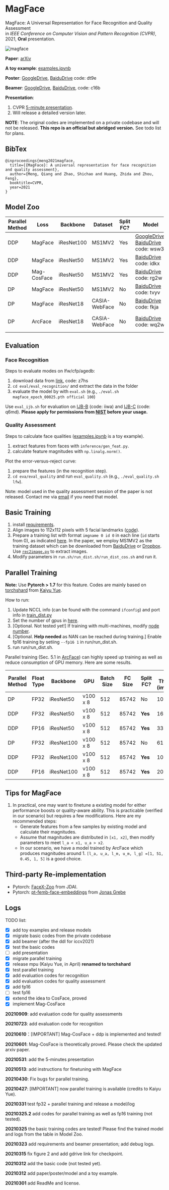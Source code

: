 # MagFace
MagFace: A Universal Representation for Face Recognition and Quality Assessment  
in *IEEE Conference on Computer Vision and Pattern Recognition (CVPR)*, 2021, **Oral** presentation.

![magface](raw/magface.png)

**Paper**: [arXiv](https://arxiv.org/abs/2103.06627)

**A toy example**: [examples.ipynb](inference/examples.ipynb)

**Poster**: [GoogleDrive](https://drive.google.com/file/d/1S0hoQNDJC_H8b8ryuYyF7xjVLMorlBu1/view?usp=sharing), [BaiduDrive](https://pan.baidu.com/s/1Ji1fRtwfTzwm9egWGtarWQ) code: dt9e

**Beamer**: [GoogleDrive](https://drive.google.com/file/d/1MPj_ghD7c1igA_fe20ooMbOcD-OsK0jC/view?usp=sharing), [BaiduDrive](https://pan.baidu.com/s/1wt9eqCbn6forcoAz1ZVrAw), code: c16b

**Presentation**: 
  1. CVPR [5-minute presentation](https://www.bilibili.com/video/BV1Jq4y1j7ZH).
  2. Will release a detailed version later.

**NOTE**: The original codes are implemented on a private codebase and will not be released. 
**This repo is an official but abridged version.** See todo list for plans.

## BibTex

```
@inproceedings{meng2021magface,
  title={{MagFace}: A universal representation for face recognition and quality assessment},
  author={Meng, Qiang and Zhao, Shichao and Huang, Zhida and Zhou, Feng},
  booktitle=CVPR,
  year=2021
}
```

## Model Zoo

| Parallel Method | Loss | Backbone | Dataset | Split FC? | Model | Log File |
| --- | --- | --- | --- | --- | --- | --- |
| DDP | MagFace | iResNet100 | MS1MV2 | Yes | [GoogleDrive](https://drive.google.com/file/d/1Bd87admxOZvbIOAyTkGEntsEz3fyMt7H/view?usp=sharing), [BaiduDrive](https://pan.baidu.com/s/15iKz3wv6UhKmPGR6ltK4AA) code: wsw3 | **Trained by original codes** |
| DDP | MagFace | iResNet50 | MS1MV2 | Yes | [BaiduDrive](https://pan.baidu.com/s/19FjwUyuPCTzLhGm3fvyPlw) code: idkx| [BaiduDrive](https://pan.baidu.com/s/1MGAmhtOangqr8nHxIFmNvg), code: 66j1 |
| DDP | Mag-CosFace | iResNet50 | MS1MV2 | Yes | [BaiduDrive](https://pan.baidu.com/s/1wZOanpWKealVd-4cMAu_tQ) code: rg2w| [BaiduDrive](https://pan.baidu.com/s/10EQjRydQLJMAU98q7lH10w), code: ejec |
| DP | MagFace | iResNet50 | MS1MV2 | No | [BaiduDrive](https://pan.baidu.com/s/1atuZZDkcCX3Bl14J8Ss_YQ) code: tvyv | [BaiduDrive](https://pan.baidu.com/s/1T6_TkEh9v9Vtf4Sw-chT2w), code: hpbt |
| DP | MagFace | iResNet18 | CASIA-WebFace | No | [BaiduDrive](https://pan.baidu.com/s/1N478xTfSow342WsP9LTRXA) code: fkja | [BaiduDrive](https://pan.baidu.com/s/1JETcNuPYXfDlQuqq2GHM5w), code: npdc |
| DP | ArcFace | iResNet18 | CASIA-WebFace | No | [BaiduDrive](https://pan.baidu.com/s/1M2M8u-GO6BnrxgYAOtXYEA) code: wq2w | [BaiduDrive](https://pan.baidu.com/s/1lp4wAlz85w2Y29DT8RqGfQ), code: 756e |


## Evaluation

### Face Recognition
Steps to evaluate modes on lfw/cfp/agedb:

1. download data from [link](https://pan.baidu.com/s/1vmw_1kOnKIu10jm5xlAxAQ), code: z7hs
2. `cd eval/eval_recognition/` and extract the data in the folder
3. evaluate the model by with `eval.sh` (e.g., `./eval.sh magface_epoch_00025.pth official 100`)

Use `eval_ijb.sh` for evaluation on [IJB-B](https://pan.baidu.com/s/1br4I7EAmNwHKkxofqY6w0A) (code: iiwa) and [IJB-C](https://pan.baidu.com/s/1BcPsBvzKOw0ONZlv_RuhpQ) (code: q6md). **Please apply for permissions from [NIST](https://www.nist.gov/programs-projects/face-challenges) before your usage.**

### Quality Assessment
Steps to calculate face qualities ([examples.ipynb](inference/examples.ipynb) is a toy example).

1. extract features from faces with `inference/gen_feat.py`. 
2. calculate feature magnitudes with `np.linalg.norm()`. 

Plot the error-versus-reject curve: 

1. prepare the features (in the recognition step).
2. `cd eva/eval_quality` and run `eval_quality.sh` (e.g., `./eval_quality.sh  lfw`).

Note: model used in the quality assessment session of the paper is not released. Contact me via [email](irvingmeng@outlook.com) if you need that model.


## Basic Training
1. install [requirements](raw/requirements.txt).
2. Align images to 112x112 pixels with 5 facial landmarks ([code](https://github.com/deepinsight/insightface/blob/master/recognition/common/face_align.py)).
3. Prepare a training list with format `imgname 0 id 0` in each line (`id` starts from 0), as indicated [here](dataloader/dataloader.py#L31-L32). In the paper, we employ MS1MV2 as the training dataset which can be downloaded from [BaiduDrive](https://pan.baidu.com/s/1S6LJZGdqcZRle1vlcMzHOQ) or [Dropbox](https://www.dropbox.com/s/wpx6tqjf0y5mf6r/faces_ms1m-refine-v2_112x112.zip?dl=0).
Use [`rec2image.py`](https://github.com/deepinsight/insightface/blob/master/recognition/common/rec2image.py) to extract images.
4. Modify parameters in `run.sh/run_dist.sh/run_dist_cos.sh` and run it.


## Parallel Training
**Note:** Use **Pytorch > 1.7** for this feature. Codes are mainly based on [torchshard](https://github.com/KaiyuYue/torchshard) from [Kaiyu Yue](http://kaiyuyue.com/).

How to run: 

1. Update NCCL info (can be found with the command `ifconfig`) and port info in [train_dist.py](run/train_dist.py#L290-292)
2. Set the number of gpus in [here](run/train_dist.py#L283). 
3. [Optional. Not tested yet!] If training with multi-machines, modify [node number](run/train_dist.py#L284).
4. [Optional. **Help needed** as NAN can be reached during training.] Enable fp16 training by setiing `--fp16 1` in run/run_dist.sh.
5. run run/run_dist.sh.


Parallel training (Sec. 5.1 in [ArcFace](https://arxiv.org/pdf/1801.07698v3.pdf)) can highly speed up training as well as reduce consumption of GPU memory. Here are some results.

| Parallel Method | Float Type | Backbone | GPU | Batch Size | FC Size | Split FC? | Avg. Throughput (images/sec) | Memory (MiB) | 
| --- | --- | --- | --- | --- | --- | --- | --- | --- |
| DP | FP32 | iResNet50 | v100 x 8 | 512 |  85742 | No | 1099.41 | 8681 |
| DDP | FP32 | iResNet50 | v100 x 8 | 512 |  85742 | **Yes** | 1687.71 | 8137 |
| DDP | FP16 | iResNet50 | v100 x 8 | 512 |  85742 | **Yes** | 3388.66 | 5629 |
| DP | FP32 | iResNet100 | v100 x 8 | 512 |  85742 | No | 612.40 | 11825 |
| DDP | FP32 | iResNet100 | v100 x 8 | 512 |  85742 | **Yes** | 1060.16 | 10777 |
| DDP | FP16 | iResNet100 | v100 x 8 | 512 |  85742 | **Yes** | 2013.90 | 7319 |

## Tips for MagFace
1. In practical, one may want to finetune a existing model for either performance boosts or quality-aware ability. This is practicable (verified in our scenario) but requires a few modifications. Here are my recommended steps:
   - Generate features from a few samples by existing model and calculate their magnitudes.
   - Assume that magnitudes are distributed in `[x1, x2]`, then modify parameters to meet `l_a < x1, u_a > x2`.
   - In our scenario, we have a model trained by ArcFace which produces magnitudes around 1. `[l_a, u_a, l_m, u_m, l_g] =[1, 51, 0.45, 1, 5]` is a good choice.


## Third-party Re-implementation

- Pytorch: [FaceX-Zoo](https://github.com/JDAI-CV/FaceX-Zoo/tree/main/training_mode) from JDAI.
- Pytorch: [pt-femb-face-embeddings](https://github.com/jonasgrebe/pt-femb-face-embeddings) from [Jonas Grebe](https://github.com/jonasgrebe)

## Logs
TODO list:

- [x] add toy examples and release models
- [x] migrate basic codes from the private codebase 
- [x] add beamer (after the ddl for iccv2021)
- [x] test the basic codes 
- [ ] add presentation
- [x] migrate parallel training 
- [x] release mpu (Kaiyu Yue, in April) **renamed to torchshard**
- [x] test parallel training 
- [x] add evaluation codes for recognition
- [x] add evaluation codes for quality assessment
- [x] add fp16
- [ ] test fp16
- [x] extend the idea to CosFace, proved
- [x] implement Mag-CosFace

**20210909**: add evaluation code for quality assessments

**20210723**: add evaluation code for recognition

**20210610**：[IMPORTANT] Mag-CosFace + ddp is implemented and tested!

**20210601**: Mag-CosFace is theoretically proved. Please check the updated arxiv paper.

**20210531**: add the 5-minutes presentation

**20210513**: add instructions for finetuning with MagFace

**20210430**: Fix bugs for parallel training.

**20210427**: [IMPORTANT] now parallel training is available (credits to Kaiyu Yue).

**20210331** test fp32 + parallel training and release a model/log

**20210325.2** add codes for parallel training as well as fp16 training (not tested).

**20210325** the basic training codes are tested! Please find the trained model and logs from the table in Model Zoo.

**20210323** add requirements and beamer presentation; add debug logs.

**20210315** fix figure 2 and add gdrive link for checkpoint.

**20210312** add the basic code (not tested yet).

**20210312** add paper/poster/model and a toy example.

**20210301** add ReadMe and license.
